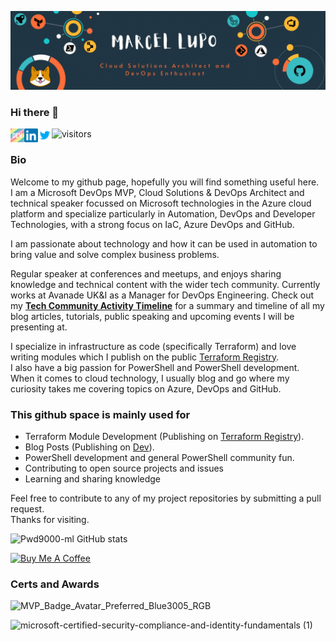 ![Main](master.gif)

### Hi there 👋

<a target="_blank" href="https://dev.to/pwd9000">
  <img align="left" alt="Devto" width="22px" src="https://raw.githubusercontent.com/Pwd9000-ML/Pwd9000-ML/master/dev-rainbow.svg" />
</a>
<a href="https://www.linkedin.com/in/marcel-l-61b0a96b/">
  <img align="left" alt="Marcel Linkedin" width="22px" src="https://raw.githubusercontent.com/Pwd9000-ML/Pwd9000-ML/master/linkedin.svg" />
</a>
<a href="https://twitter.com/pwd9000">
  <img align="left" alt="Marcel twitter" width="22px" src="https://raw.githubusercontent.com/Pwd9000-ML/Pwd9000-ML/master/twitter5.svg" />
</a>

![visitors](https://visitor-badge.glitch.me/badge?page_id=pwd9000-ml.pwd9000-ml)

### Bio

Welcome to my github page, hopefully you will find something useful here.  
I am a Microsoft DevOps MVP, Cloud Solutions & DevOps Architect and technical speaker focussed on Microsoft technologies in the Azure cloud platform and specialize particularly in Automation, DevOps and Developer Technologies, with a strong focus on IaC, Azure DevOps and GitHub.

I am passionate about technology and how it can be used in automation to bring value and solve complex business problems.

Regular speaker at conferences and meetups, and enjoys sharing knowledge and technical content with the wider tech community. Currently works at Avanade UK&I as a Manager for DevOps Engineering.
Check out my **[Tech Community Activity Timeline](https://dev.to/pwd9000/my-tech-community-activity-timeline-57lf)** for a summary and timeline of all my blog articles, tutorials, public speaking and upcoming events I will be presenting at.  

I specialize in infrastructure as code (specifically Terraform) and love writing modules which I publish on the public [Terraform Registry](https://registry.terraform.io/).  
I also have a big passion for PowerShell and PowerShell development.  
When it comes to cloud technology, I usually blog and go where my curiosity takes me covering topics on Azure, DevOps and GitHub.  

### This github space is mainly used for

- Terraform Module Development (Publishing on [Terraform Registry](https://registry.terraform.io/)).
- Blog Posts (Publishing on [Dev](https://dev.to/pwd9000)).
- PowerShell development and general PowerShell community fun.
- Contributing to open source projects and issues
- Learning and sharing knowledge

Feel free to contribute to any of my project repositories by submitting a pull request.  
Thanks for visiting.  

![Pwd9000-ml GitHub stats](https://github-readme-stats.vercel.app/api?username=Pwd9000-ML&theme=vue-dark&show_icons=true)

<a href="https://www.buymeacoffee.com/pwd9000" target="_blank"><img src="https://cdn.buymeacoffee.com/buttons/default-yellow.png" alt="Buy Me A Coffee" height="41" width="174"></a>

### Certs and Awards

![MVP_Badge_Avatar_Preferred_Blue3005_RGB](https://user-images.githubusercontent.com/44137582/161389718-87207f99-a95c-4a57-855f-f594577a3791.png)

![microsoft-certified-security-compliance-and-identity-fundamentals (1)](https://user-images.githubusercontent.com/44137582/161389730-3543f034-6737-40a3-8bf6-0ba8876d91ce.png)



